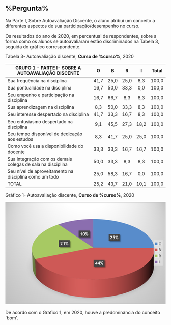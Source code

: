 ## %Pergunta%

Na Parte I, Sobre Autoavaliação Discente, o aluno atribui um conceito a diferentes aspectos de sua participação/desempenho no curso.

Os resultados do ano de 2020, em percentual de respondentes, sobre a forma como os alunos se autoavaliaram estão discriminados na Tabela 3, seguida do gráfico correspondente.

Tabela 3- Autoavaliação discente, **Curso de %curso%**, 2020

| GRUPO 1 - PARTE I- SOBRE A AUTOAVALIAÇÃO DISCENTE          |   O  |   B  |   R  |   I  | Total |
|------------------------------------------------------------|:----:|:----:|:----:|:----:|-------|
| Sua frequência na disciplina                               | 41,7 | 25,0 | 25,0 |  8,3 | 100,0 |
| Sua pontualidade na disciplina                             | 16,7 | 50,0 | 33,3 |  0,0 | 100,0 |
| Seu empenho e participação na disciplina                   | 16,7 | 66,7 |  8,3 |  8,3 | 100,0 |
| Sua aprendizagem na disciplina                             |  8,3 | 50,0 | 33,3 |  8,3 | 100,0 |
| Seu interesse despertado na disciplina                     | 41,7 | 33,3 | 16,7 |  8,3 | 100,0 |
| Seu entusiasmo despertado na disciplina                    |  9,1 | 45,5 | 27,3 | 18,2 | 100,0 |
| Seu tempo disponível de dedicação aos estudos              |  8,3 | 41,7 | 25,0 | 25,0 | 100,0 |
| Como você usa a disponibilidade do docente                 | 33,3 | 33,3 | 16,7 | 16,7 | 100,0 |
| Sua integração com os demais colegas de sala na disciplina | 50,0 | 33,3 |  8,3 |  8,3 | 100,0 |
| Seu nível de aproveitamento na disciplina como um todo     | 25,0 | 58,3 | 16,7 |  0,0 | 100,0 |
| TOTAL                                                      | 25,2 | 43,7 | 21,0 | 10,1 | 100,0 |

Gráfico 1- Autoavaliação discente, **Curso de %curso%**, 2020

![Captura de tela de 2023-04-14 19-31-19](./media/image1.png)

De acordo com o Gráfico 1, em 2020, houve a predominância do conceito 'bom'.